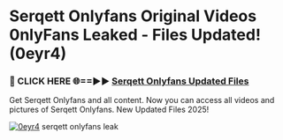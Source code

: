 # Serqett Onlyfans Original Videos 0nlyFans Leaked - Files Updated! (0eyr4)

<h3>🔴 CLICK HERE 🌐==►► <a href="https://tinyurl.com/2wckxsce" rel="nofollow">Serqett Onlyfans Updated Files</a></h3>

Get Serqett Onlyfans and all content. Now you can access all videos and pictures of Serqett Onlyfans. New Updated Files 2025!

[![0eyr4](https://i.imgur.com/AFduVYN.gif)](https://tinyurl.com/2wckxsce)
serqett onlyfans leak